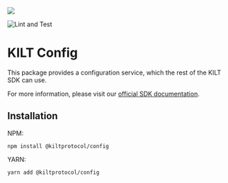 [![](https://user-images.githubusercontent.com/39338561/122415864-8d6a7c00-cf88-11eb-846f-a98a936f88da.png)
](https://kilt.io)

![Lint and Test](https://github.com/KILTprotocol/sdk-js/workflows/Lint%20and%20Test/badge.svg)

# KILT Config

This package provides a configuration service, which the rest of the KILT SDK can use.

For more information, please visit our [official SDK documentation](https://docs.kilt.io/docs/sdk/introduction).

## Installation

NPM:

```
npm install @kiltprotocol/config
```

YARN:

```
yarn add @kiltprotocol/config
```
